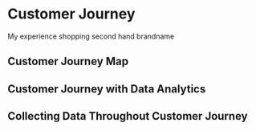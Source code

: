 # Customer Journey
My experience shopping second hand brandname

## Customer Journey Map


## Customer Journey with Data Analytics


## Collecting Data Throughout Customer Journey
